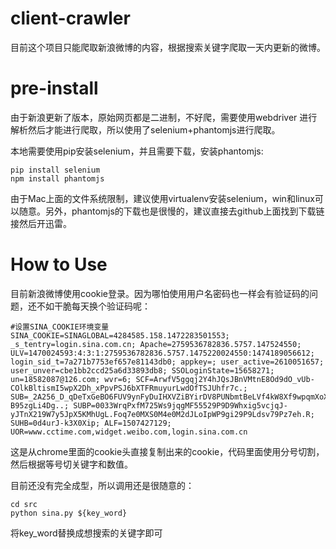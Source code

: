 # client-crawler
目前这个项目只能爬取新浪微博的内容，根据搜索关键字爬取一天内更新的微博。

# pre-install
由于新浪更新了版本，原始网页都是二进制，不好爬，需要使用webdriver 进行解析然后才能进行爬取，所以使用了selenium+phantomjs进行爬取。

本地需要使用pip安装selenium，并且需要下载，安装phantomjs:

```shell
pip install selenium
npm install phantomjs
```

由于Mac上面的文件系统限制，建议使用virtualenv安装selenium，win和linux可以随意。另外，phantomjs的下载也是很慢的，建议直接去github上面找到下载链接然后开迅雷。

# How to Use
目前新浪微博使用cookie登录。因为哪怕使用用户名密码也一样会有验证码的问题，还不如干脆每天换个验证码呢：

```shell
#设置SINA_COOKIE环境变量
SINA_COOKIE=SINAGLOBAL=4284585.158.1472283501553; _s_tentry=login.sina.com.cn; Apache=2759536782836.5757.147524550; ULV=1470024593:4:3:1:2759536782836.5757.1475220024550:1474189056612; login_sid_t=7a271b7753ef657e81143db0; appkey=; user_active=2610051657; user_unver=cbe1bb2ccd25a6d33893db8; SSOLoginState=15658271; un=18582087@126.com; wvr=6; SCF=ArwfV5ggqj2Y4hJQsJBnVMtnE8Od9dO_vUb-COlkBltismI5wpX2Dh_xPpvPSJ6bXTFRmuyurLwdOfTSJUhfr7c.; SUB=_2A256_D_qDeTxGeBO6FUV9ynFyDuIHXVZiBYirDV8PUNbmtBeLVf4kW8Xf9wpqmXoXj6HNqG-B95zgLi4Dg..; SUBP=0033WrqPxfM725Ws9jqgMF55529P9D9Whxig5vcjqJ-yJTnX219W7y5JpX5KMhUgL.Foq7e0MXS0M4e0M2dJLoIpWP9gi29P9Ldsv79Pz7eh.R; SUHB=0d4urJ-k3X0Xip; ALF=1507427129; UOR=www.cctime.com,widget.weibo.com,login.sina.com.cn
```
这是从chrome里面的cookie头直接复制出来的cookie，代码里面使用分号切割，然后根据等号切关键字和数值。

目前还没有完全成型，所以调用还是很随意的：

``` shell
cd src
python sina.py ${key_word}
```

将key_word替换成想搜索的关键字即可

